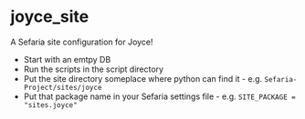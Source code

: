 # joyce_site
A Sefaria site configuration for Joyce!

* Start with an emtpy DB
* Run the scripts in the script directory
* Put the site directory someplace where python can find it - e.g. `Sefaria-Project/sites/joyce`
* Put that package name in your Sefaria settings file - e.g. `SITE_PACKAGE = "sites.joyce"`